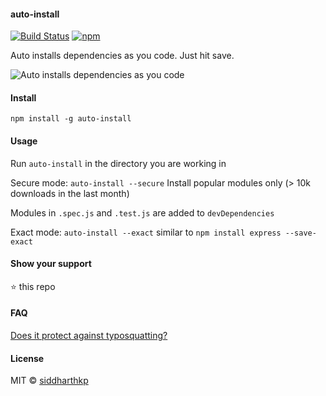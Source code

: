 #### auto-install

[![Build
Status](https://travis-ci.org/siddharthkp/auto-install.svg)](https://travis-ci.org/siddharthkp/auto-install)
[![npm](https://img.shields.io/npm/dm/auto-install.svg?maxAge=3600)](https://www.npmjs.com/package/auto-install)

Auto installs dependencies as you code. Just hit save.

![Auto installs dependencies as you code](https://dl.dropboxusercontent.com/u/23355164/auto-install.gif)

#### Install

`npm install -g auto-install`

#### Usage

Run `auto-install` in the directory you are working in

Secure mode: `auto-install --secure` Install popular modules only (> 10k downloads in the last month)

Modules in `.spec.js` and `.test.js` are added to `devDependencies`

Exact mode: `auto-install --exact` similar to `npm install express --save-exact`

#### Show your support

:star: this repo

#### FAQ

[Does it protect against typosquatting?](https://github.com/siddharthkp/auto-install/issues/6)

#### License

MIT © [siddharthkp](https://github.com/siddharthkp)
